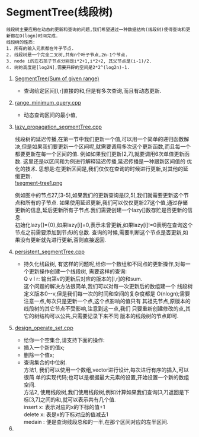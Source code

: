 # SegmentTree(线段树)
    线段树主要应用在动态的更新和查询的问题,我们希望通过一种数据结构(线段树)使得查询和更新都在O(logn)时间完成.
    线段树的性质:
    1. 所有的输入元素都在叶子节点.
    2. 线段树是一个完全二叉树,共有n个叶子节点,2n-1个节点.
    3. node i的左右孩子节点分别是i*2+1,i*2+2, 其父节点是(i-1)/2.
    4. 树的高度是[log2N],需要开辟的空间是2*2^(log2n)-1.       

1. [SegmentTree(Sum of given range)](./sum_of_given_range.cpp)
    
    + 查询给定区间[l,r]直接的和,但是有多次查询,而且有动态更新.

2. [range_minimum_query.cpp](./range_minimum_query.cpp)

    + 动态查询区间的最小值,


 3. [lazy_propagation_segmentTree.cpp](./lazy_propagation_segmentTree.cpp)
    
    线段树的延迟传播,在第一节中我们更新一个值,可以用一个简单的递归函数解决,但是如果我们要更新一个区间呢,就需要调用多次这个更新函数,而且每一个都要更新在每一个区间的值.
    例如如果我们更新[2,7],就要调用6次单值更新函数.
    这里还是以区间和为例进行解释延迟传播,延迟传播是一种跟新区间值的
    优化的技术.
    思想是:在更新区间是,我们仅仅在查询的时候进行更新,对其他的延缓更新.     
    [!segment-tree1.png](../assert/segment-tree1.png)
    
    例如图中的节点27,[3-5],如果我们的更新查询是[2,5],我们就需要更新这个节点和所有的子节点.
    如果使用延迟更新,我们可以仅仅更新27这个值,通过存储更新的信息,延后更新所有子节点.我们需要创建一个lazy[]数存贮是否更新的信息.  
    初始化lazy[]={0},如果lazy[i]=0,表示未曾更新,如果lazy[i]!=0表明在查询这个节点之前需要添加到节点i的总数.
    查询的时候,需要判断这个节点是否更新,如果没有更新就先进行更新,否则直接返回.

4. [persistent_segmentTree.cpp](./persistent_segmentTree.cpp)
    
    + 持久化线段树,
    有这样的问题呢,给你一个数组和不同点的更新操作,对每一个更新操作创建一个线段树,
    需要这样的查询:    
        Q v l r: 输出第v的更新后对应的版本的[l,r]的和sum.      
    这个问题的解决方法很简单,我们可以对每一次更新后的数组建一个
    线段树定义版本0--v,但是我们每一次的时间和空间的复杂度都是
    O(nlogn);需要注意一点,每次只是更新一个点,这个点影响的值只有
    其祖先节点,原版本的线段树的其它节点不受影响,注意到这一点,我们
    只要重新创建修改的点,其它的树结构可以公共,只需要记录下来不同
    版本的线段树的节点即可.
5. [design_operate_set.cpp](./design_operate_set.cpp)
    
    + 给你一个空集合,请支持下面的操作:
    * 插入一个新的值x; 
    * 删除一个值x; 
    * 查询集合的中位树.     
    方法1,
    我们可以使用一个数组,vector进行设计,每次进行有序的插入,可以很简
    单的实现代码;也可以是根据最大元素的设置,开始设置一个新的数组空间.  
    方法2,
    使用线段树,我们使用线段树,例如计算如果我们查询[3,7]返回是下标[3,7]之间的和,就可以表示共有几个值.     
    insert x: 表示对应的x的下标的值+1     
    delete x: 表是x的下标对应的值减去1     
    medain : 便是查询线段总和的一半,在那个区间对应的左半区间.
6. 





    


